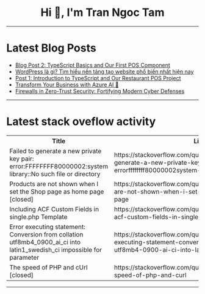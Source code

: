 <h1 align="center">Hi 👋, I'm Tran Ngoc Tam</h1>

---

# Latest Blog Posts 
<!-- BLOG-POST-LIST:START -->
- [Blog Post 2: TypeScript Basics and Our First POS Component](https://dev.to/krishankant/log-post-1-introduction-to-typescript-and-our-restaurant-pos-project-49ai)
- [WordPress là gì? Tìm hiểu nền tảng tạo website phổ biến nhất hiện nay](https://dev.to/webkinhdoanh/wordpress-la-gi-tim-hieu-nen-tang-tao-website-pho-bien-nhat-hien-nay-1f35)
- [Post 1: Introduction to TypeScript and Our Restaurant POS Project](https://dev.to/krishankant/post-1-introduction-to-typescript-and-our-restaurant-pos-project-4ogf)
- [Transform Your Business with Azure AI 🚀](https://dev.to/hasanul_banna_himel/transform-your-business-with-azure-ai-5j4)
- [Firewalls in Zero-Trust Security: Fortifying Modern Cyber Defenses](https://dev.to/adityabhuyan/firewalls-in-zero-trust-security-fortifying-modern-cyber-defenses-2ld3)
<!-- BLOG-POST-LIST:END -->

---

# Latest stack oveflow activity
<table>
  <tr><th>Title</th><th>Link</th></tr>
  <!-- STACKOVERFLOW:START --><tr><td>Failed to generate a new private key pair: error:FFFFFFFF80000002:system library::No such file or directory</td><td>https://stackoverflow.com/questions/79041001/failed-to-generate-a-new-private-key-pair-errorffffffff80000002system-library</td></tr><tr><td>Products are not shown when I set the Shop page as home page [closed]</td><td>https://stackoverflow.com/questions/79040983/products-are-not-shown-when-i-set-the-shop-page-as-home-page</td></tr><tr><td>Including ACF Custom Fields in single.php Template</td><td>https://stackoverflow.com/questions/79040876/including-acf-custom-fields-in-single-php-template</td></tr><tr><td>Error executing statement: Conversion from collation utf8mb4_0900_ai_ci into latin1_swedish_ci impossible for parameter</td><td>https://stackoverflow.com/questions/79040815/error-executing-statement-conversion-from-collation-utf8mb4-0900-ai-ci-into-lat</td></tr><tr><td>The speed of PHP and cUrl [closed]</td><td>https://stackoverflow.com/questions/79040705/the-speed-of-php-and-curl</td></tr><!-- STACKOVERFLOW:END -->
</table>

---



